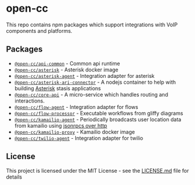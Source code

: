 # open-cc

This repo contains npm packages which support integrations with VoIP components and platforms.

## Packages

* [`@open-cc/api-common`](packages/api-common) - Common api runtime
* [`@open-cc/asterisk`](packages/asterisk) - Asterisk docker image
* [`@open-cc/asterisk-agent`](packages/asterisk-agent) - Integration adapter for asterisk
* [`@open-cc/asterisk-ari-connector`](packages/asterisk-ari-connector) - A nodejs container to help with building [Asterisk](https://wiki.asterisk.org/wiki/display/AST/Home) stasis applications
* [`@open-cc/core-api`](packages/core-api) - A micro-service which handles routing and interactions.
* [`@open-cc/flow-agent`](packages/flow-agent) - Integration adapter for flows
* [`@open-cc/flow-processor`](packages/flow-processor) - Executable workflows from gliffy diagrams
* [`@open-cc/kamailio-agent`](packages/kamailio-agent) - Periodically broadcasts user location data from kamailio using [jsonrpcs over http](https://kamailio.org/docs/modules/5.1.x/modules/jsonrpcs.html#idm1029969612)
* [`@open-cc/kamailio-proxy`](packages/kamailio-proxy) - Kamailio docker image
* [`@open-cc/twilio-agent`](packages/twilio-agent) - Integration adapter for twilio

## License

This project is licensed under the MIT License - see the [LICENSE.md](LICENSE.md) file for details